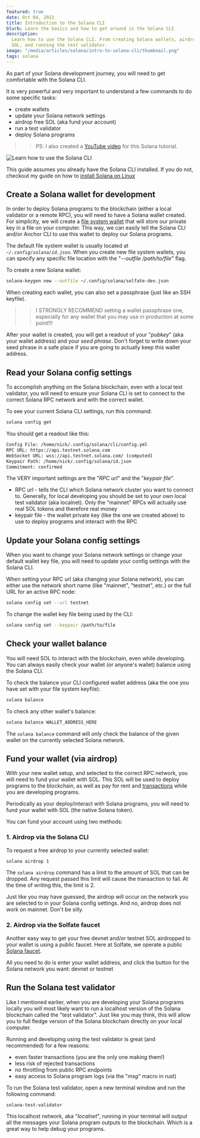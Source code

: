 ```yaml
---
featured: true
date: Oct 04, 2022
title: Introduction to the Solana CLI
blurb: Learn the basics and how to get around in the Solana CLI
description:
  Learn how to use the Solana CLI. From creating Solana wallets, airdrop free
  SOL, and running the test validator.
image: "/media/articles/solana/intro-to-solana-cli/thumbnail.png"
tags: solana
---
```


As part of your Solana development journey, you will need to get comfortable
with the Solana CLI.

It is very powerful and very important to understand a few commands to do some
specific tasks:

- create wallets
- update your Solana network settings
- airdrop free SOL (aka fund your account)
- run a test validator
- deploy Solana programs

> > PS: I also created a [YouTube video](https://youtu.be/pNzT3hgFbpg) for this
> > Solana tutorial.

![Learn how to use the Solana CLI](/media/articles/solana/intro-to-solana-cli/thumbnail.png)

<div class="msg note text">

This guide assumes you already have the Solana CLI installed. If you do not,
checkout my guide on how to [install Solana on Linux](./setup-solana-on-linux)

</div>

## Create a Solana wallet for development

In order to deploy Solana programs to the blockchain (either a local validator
or a remote RPC), you will need to have a Solana wallet created. For simplicity,
we will create a
[file system wallet](https://docs.solana.com/wallet-guide/file-system-wallet)
that will store our private key in a file on your computer. This way, we can
easily tell the Solana CLI and/or Anchor CLI to use this wallet to deploy our
Solana programs.

The default file system wallet is usually located at
_`~/.config/solana/id.json`_. When you create new file system wallets, you can
specify any specific file location with the "_--outfile /path/to/file_" flag.

To create a new Solana wallet:

```bash
solana-keygen new --outfile ~/.config/solana/solfate-dev.json
```

When creating each wallet, you can also set a passphrase (just like an SSH
keyfile).

> > I STRONGLY RECOMMEND setting a wallet passphrase one, especially for any
> > wallet that you may use in production at some point!!!

After your wallet is created, you will get a readout of your "_pubkey_" (aka
your wallet address) and your _seed phrase_. Don't forget to write down your
seed phrase in a safe place if you are going to actually keep this wallet
address.

## Read your Solana config settings

To accomplish anything on the Solana blockchain, even with a local test
validator, you will need to ensure your Solana CLI is set to connect to the
correct Solana RPC network and with the correct wallet.

To see your current Solana CLI settings, run this command:

```bash
solana config get
```

You should get a readout like this:

```bash
Config File: /home/nick/.config/solana/cli/config.yml
RPC URL: https://api.testnet.solana.com
WebSocket URL: wss://api.testnet.solana.com/ (computed)
Keypair Path: /home/nick/.config/solana/id.json
Commitment: confirmed
```

The VERY important settings are the "_RPC url_" and the "_keypair file_".

- RPC url - tells the CLI which Solana network cluster you want to connect to.
  Generally, for local developing you should be set to your own local test
  validator (aka localnet). Only the "mainnet" RPCs will actually use real SOL
  tokens and therefore real money
- keypair file - the wallet private key (like the one we created above) to use
  to deploy programs and interact with the RPC

## Update your Solana config settings

When you want to change your Solana network settings or change your default
wallet key file, you will need to update your config settings with the Solana
CLI.

When setting your RPC url (aka changing your Solana network), you can either use
the network short name (like "mainnet", "testnet", etc.) or the full URL for an
active RPC node:

```bash
solana config set --url testnet
```

To change the wallet key file being used by the CLI:

```bash
solana config set --keypair /path/to/file
```

## Check your wallet balance

You will need SOL to interact with the blockchain, even while developing. You
can always easily check your wallet (or anyone's wallet) balance using the
Solana CLI.

To check the balance your CLI configured wallet address (aka the one you have
set with your file system keyfile):

```bash
solana balance
```

To check any other wallet's balance:

```bash
solana balance WALLET_ADDRESS_HERE
```

<div class="msg note text">

The `solana balance` command will only check the balance of the given wallet on
the currently selected Solana network.

</div>

## Fund your wallet (via airdrop)

With your new wallet setup, and selected to the correct RPC network, you will
need to fund your wallet with SOL. This SOL will be used to deploy programs to
the blockchain, as well as pay for rent and
[transactions](https://docs.solana.com/transaction_fees) while you are
developing programs.

Periodically as your deploy/interact with Solana programs, you will need to fund
your wallet with SOL (the native Solana token).

You can fund your account using two methods:

### 1. Airdrop via the Solana CLI

To request a free airdrop to your currently selected wallet:

```bash
solana airdrop 1
```

<div class="msg note text">

The `solana airdrop` command has a limit to the amount of SOL that can be
dropped. Any request passed this limit will cause the transaction to fail. At
the time of writing this, the limit is 2.

</div>

Just like you may have guessed, the airdrop will occur on the network you are
selected to in your Solana config settings. And no, airdrop does not work on
mainnet. Don't be silly.

### 2. Airdrop via the Solfate faucet

Another easy way to get your free devnet and/or testnet SOL airdropped to your
wallet is using a public faucet. Here at Solfate, we operate a public
[Solana faucet](https://solfate.com/faucet).

All you need to do is enter your wallet address, and click the button for the
Solana network you want: devnet or testnet

## Run the Solana test validator

Like I mentioned earlier, when you are developing your Solana programs locally
you will most likely want to run a localhost version of the Solana blockchain
called the "test validator". Just like you may think, this will allow you to
full fledge version of the Solana blockchain directly on your local computer.

Running and developing using the test validator is great (and recommended) for a
few reasons:

- even faster transactions (you are the only one making them!)
- less risk of rejected transactions
- no throttling from public RPC endpoints
- easy access to Solana program logs (via the "_msg_" macro in rust)

To run the Solana test validator, open a new terminal window and run the
following command:

```bash
solana-test-validator
```

This localhost network, aka "_localnet_", running in your terminal will output
all the messages your Solana program outputs to the blockchain. Which is a great
way to help debug your programs.
